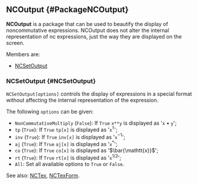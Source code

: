 ## NCOutput {#PackageNCOutput}

**NCOutput** is a package that can be used to beautify the display of
noncommutative expressions. NCOutput does not alter the internal
representation of nc expressions, just the way they are displayed on
the screen.

Members are:

* [NCSetOutput](#NCSetOutput)

### NCSetOutput {#NCSetOutput}

`NCSetOutput[options]` controls the display of expressions in a special format without affecting the internal representation of the expression.

The following `options` can be given:

* `NonCommutativeMultiply` (`False`): If `True` `x**y` is displayed as '`x` $\bullet$ `y`';
* `tp` (`True`): If `True` `tp[x]` is displayed as '`x`$^\mathtt{T}$';
* `inv` (`True`): If `True` `inv[x]` is displayed as '`x`$^{-1}$';
* `aj` (`True`): If `True` `aj[x]` is displayed as '`x`$^*$';
* `co` (`True`): If `True` `co[x]` is displayed as '$\bar{\mathtt{x}}$';
* `rt` (`True`): If `True` `rt[x]` is displayed as '`x`$^{1/2}$';
* `All`: Set all available options to `True` or `False`.

See also:
[NCTex](#NCTeX),
[NCTexForm](#NCTeXForm).
